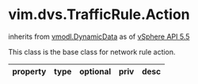 vim.dvs.TrafficRule.Action
==========================
inherits from [vmodl.DynamicData](docs/vmodl.DynamicData.md)
as of [vSphere API 5.5](vim.version.md#vim.version.version9)


This class is the base class for network rule action.

| property | type | optional | priv | desc |
|:---------|:-----|:---------|:-----|:-----|


